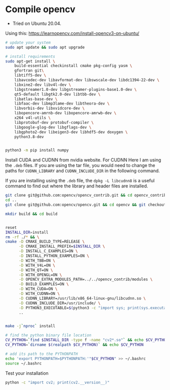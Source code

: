 # Compile opencv
- Tried on Ubuntu 20.04.

Using this: https://learnopencv.com/install-opencv3-on-ubuntu/

```bash
# update your system
sudo apt update && sudo apt upgrade

# install requirements
sudo apt-get install \
    build-essential checkinstall cmake pkg-config yasm \
    gfortran git\
    libtiff5-dev \
    libavcodec-dev libavformat-dev libswscale-dev libdc1394-22-dev \
    libxine2-dev libv4l-dev \
    libgstreamer1.0-dev libgstreamer-plugins-base1.0-dev \
    qt5-default libgtk2.0-dev libtbb-dev \
    libatlas-base-dev \
    libfaac-dev libmp3lame-dev libtheora-dev \
    libvorbis-dev libxvidcore-dev \
    libopencore-amrnb-dev libopencore-amrwb-dev \
    x264 v4l-utils \
    libprotobuf-dev protobuf-compiler \
    libgoogle-glog-dev libgflags-dev \
    libgphoto2-dev libeigen3-dev libhdf5-dev doxygen \
    python3.8-dev


python3 -m pip install numpy
```

Install CUDA and CUDNN from nvidia website. 
For CUDNN Here I am using the `.deb` files. If 
you are using the tar file, you would need to change 
the paths for `CUDNN_LIBRARY` and `CUDNN_INCLUDE_DIR` in 
the following command.

If you are installing using the `.deb` file, the 
`dpkg -L libcudnn8` is a useful command to find out
where the library and header files are installed.

```bash
git clone git@github.com:opencv/opencv_contrib.git && cd opencv_contrib && 	git checkout 4.5.0
cd ..
git clone git@github.com:opencv/opencv.git && cd opencv && git checkout 4.5.0

mkdir build && cd build


reset
INSTALL_DIR=install
rm -rf ./* && \
cmake -D CMAKE_BUILD_TYPE=RELEASE \
      -D CMAKE_INSTALL_PREFIX=$INSTALL_DIR \
      -D INSTALL_C_EXAMPLES=ON \
      -D INSTALL_PYTHON_EXAMPLES=ON \
      -D WITH_TBB=ON \
      -D WITH_V4L=ON \
      -D WITH_QT=ON \
      -D WITH_OPENGL=ON \
      -D OPENCV_EXTRA_MODULES_PATH=../../opencv_contrib/modules \
      -D BUILD_EXAMPLES=ON \
      -D WITH_CUDA=ON \
      -D WITH_CUDNN=ON \
      -D CUDNN_LIBRARY=/usr/lib/x86_64-linux-gnu/libcudnn.so \
      -D CUDNN_INCLUDE_DIR=/usr/include/ \
      -D PYTHON3_EXECUTABLE=$(python3 -c "import sys; print(sys.executable)") \
      ..


make -j`nproc` install

# find the python binary file location
CV_PYTHON=`find $INSTALL_DIR -type f -name "cv2*.so"` && echo $CV_PYTHON
CV_PYTHON=`dirname $(realpath $CV_PYTHON)` && echo $CV_PYTHON

# add its path to the PYTHONPATH
echo 'export PYTHONPATH=$PYTHONPATH:'"$CV_PYTHON" >> ~/.bashrc
source ~/.bashrc
```

Test your installation
```bash
python -c "import cv2; print(cv2.__version__)"
```